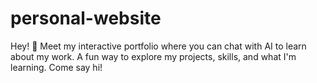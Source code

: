 # personal-website
Hey! 👋 Meet my interactive portfolio where you can chat with AI to learn about my work. A fun way to explore my projects, skills, and what I'm learning. Come say hi!

